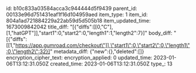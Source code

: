 id: b10c833a03584acca3c944444d5f9439
parent_id: 00133e96d751431eaf1f16d104959aed
item_type: 1
item_id: 804a1ad721884229a22ab59d5d505b18
item_updated_time: 1673009842042
title_diff: "[{\"diffs\":[[0,\"C\"],[1,\"hatGPT\"]],\"start1\":0,\"start2\":0,\"length1\":1,\"length2\":7}]"
body_diff: "[{\"diffs\":[[1,\"https://app.gumroad.com/checkout\"]],\"start1\":0,\"start2\":0,\"length1\":0,\"length2\":32}]"
metadata_diff: {"new":{},"deleted":[]}
encryption_cipher_text: 
encryption_applied: 0
updated_time: 2023-01-06T13:12:31.050Z
created_time: 2023-01-06T13:12:31.050Z
type_: 13